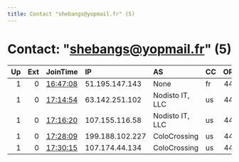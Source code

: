 ```yaml
---
title: Contact "shebangs@yopmail.fr" (5)
---
```


# Contact: "shebangs@yopmail.fr" (5)

|   Up |   Ext | JoinTime                                                                                            | IP              | AS              | CC   |   ORp |   Dirp | OS    | Version   | Nickname   |   eFamMembers |
|-----:|------:|:----------------------------------------------------------------------------------------------------|:----------------|:----------------|:-----|------:|-------:|:------|:----------|:-----------|--------------:|
|    1 |     0 | [16:47:08](https://metrics.torproject.org/rs.html#details/356F8705D209249A87AA7BB4701E0C89AE8B6D56) | 51.195.147.143  | None            | fr   |   443 |      0 | Linux | 0.3.5.10  | Shebangs   |             1 |
|    1 |     0 | [17:14:54](https://metrics.torproject.org/rs.html#details/F2E2DC9E3B55B24FCF0DDB5DE4B0AA6E76D216BD) | 63.142.251.102  | Nodisto IT, LLC | us   |   443 |      0 | Linux | 0.3.5.10  | Shebangs   |             1 |
|    1 |     0 | [17:16:20](https://metrics.torproject.org/rs.html#details/4E1FEFBC34610866D1DDD68697464D8026EF8FA7) | 107.155.116.58  | Nodisto IT, LLC | us   |   443 |      0 | Linux | 0.3.5.10  | Shebangs   |             1 |
|    1 |     0 | [17:28:09](https://metrics.torproject.org/rs.html#details/FDC1365197FEDE39CA992679267E023FA38C4162) | 199.188.102.227 | ColoCrossing    | us   |   443 |      0 | Linux | 0.3.5.10  | Shebangs   |             1 |
|    1 |     0 | [17:30:15](https://metrics.torproject.org/rs.html#details/80AD3C50274C801D3F18F3B603B4C5B429B743DB) | 107.174.44.134  | ColoCrossing    | us   |   443 |      0 | Linux | 0.3.5.10  | Shebangs   |             1 |
